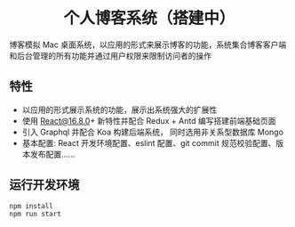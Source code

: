 <h1 align="center">个人博客系统（搭建中）</h1>

博客模拟 Mac 桌面系统，以应用的形式来展示博客的功能，系统集合博客客户端和后台管理的所有功能并通过用户权限来限制访问者的操作

<!-- <div align="center">
  
  <br/><br/>

  [![截图](./.github/2019061420:08:066.png)](https://qianyin925.github.io/notebook)
  
</div><br/><br/>

- 预览: https://www.qianyin925.com -->

## 特性

- 以应用的形式展示系统的功能，展示出系统强大的扩展性
- 使用 React@16.8.0+ 新特性并配合 Redux + Antd 编写搭建前端基础页面
- 引入 Graphql 并配合 Koa 构建后端系统， 同时选用非关系型数据库 Mongo
- 基本配置: React 开发环境配置、eslint 配置、git commit 规范校验配置、版本发布配置......

## 运行开发环境

```shell
npm install
npm run start
```
